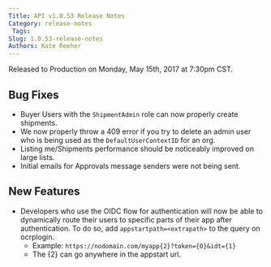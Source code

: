 ```yaml
---
Title: API v1.0.53 Release Notes
Category: release-notes
 Tags: 
Slug: 1.0.53-release-notes
Authors: Kate Reeher
---
```


Released to Production on Monday, May 15th, 2017 at 7:30pm CST.


## Bug Fixes

- Buyer Users with the `ShipmentAdmin` role can now properly create shipments.
- We now properly throw a 409 error if you try to delete an admin user who is being used as the `DefaultUserContextID` for an org.
- Listing me/Shipments performance should be noticeably improved on large lists.
- Initial emails for Approvals message senders were not being sent.

## New Features

- Developers who use the OIDC flow for authentication will now be able to dynamically route their users to specific parts of their app after authentication. To do so, add `appstartpath=<extrapath>` to the query on ocrplogin.
    * Example: `https://nodomain.com/myapp{2}?token={0}&idt={1}`
    * The {2} can go anywhere in the appstart url.


